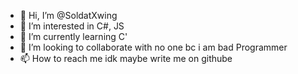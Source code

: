 - 👋 Hi, I’m @SoldatXwing
- 👀 I’m interested in C#, JS
- 🌱 I’m currently learning C'
- 💞️ I’m looking to collaborate with no one bc i am bad Programmer
- 📫 How to reach me idk maybe write me on githube

<!---
SoldatXwing/SoldatXwing is a ✨ special ✨ repository because its `README.md` (this file) appears on your GitHub profile.
You can click the Preview link to take a look at your changes.
--->
